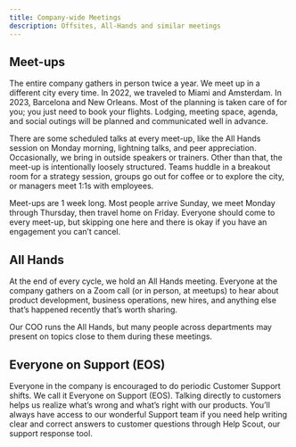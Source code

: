 ```yaml
---
title: Company-wide Meetings
description: Offsites, All-Hands and similar meetings
---
```


## Meet-ups

The entire company gathers in person twice a year. We meet up in a different city every time. In 2022, we traveled to Miami and Amsterdam. In 2023, Barcelona and New Orleans. Most of the planning is taken care of for you; you just need to book your flights. Lodging, meeting space, agenda, and social outings will be planned and communicated well in advance.

There are some scheduled talks at every meet-up, like the All Hands session on Monday morning, lightning talks, and peer appreciation. Occasionally, we bring in outside speakers or trainers. Other than that, the meet-up is intentionally loosely structured. Teams huddle in a breakout room for a strategy session, groups go out for coffee or to explore the city, or managers meet 1:1s with employees.

Meet-ups are 1 week long. Most people arrive Sunday, we meet Monday through Thursday, then travel home on Friday. Everyone should come to every meet-up, but skipping one here and there is okay if you have an engagement you can’t cancel.

## All Hands

At the end of every cycle, we hold an All Hands meeting. Everyone at the company gathers on a Zoom call (or in person, at meetups) to hear about product development, business operations, new hires, and anything else that’s happened recently that’s worth sharing.

Our COO runs the All Hands, but many people across departments may present on topics close to them during these meetings.

## Everyone on Support (EOS)

Everyone in the company is encouraged to do periodic Customer Support shifts. We call it Everyone on Support (EOS). Talking directly to customers helps us realize what’s wrong and what’s right with our products. You’ll always have access to our wonderful Support team if you need help writing clear and correct answers to customer questions through Help Scout, our support response tool.

